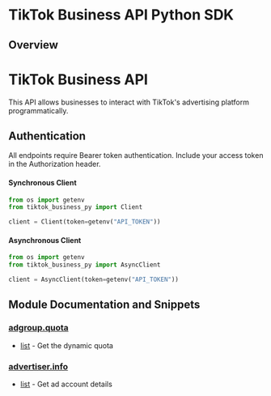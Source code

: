 
# TikTok Business API Python SDK

## Overview
# TikTok Business API

This API allows businesses to interact with TikTok's advertising platform programmatically.

## Authentication
All endpoints require Bearer token authentication. Include your access token in the Authorization header.


#### Synchronous Client

```python
from os import getenv
from tiktok_business_py import Client

client = Client(token=getenv("API_TOKEN"))
```

#### Asynchronous Client

```python
from os import getenv
from tiktok_business_py import AsyncClient

client = AsyncClient(token=getenv("API_TOKEN"))
```

## Module Documentation and Snippets

### [adgroup.quota](tiktok_business_py/resources/adgroup/quota/README.md)

* [list](tiktok_business_py/resources/adgroup/quota/README.md#list) - Get the dynamic quota

### [advertiser.info](tiktok_business_py/resources/advertiser/info/README.md)

* [list](tiktok_business_py/resources/advertiser/info/README.md#list) - Get ad account details

<!-- MODULE DOCS END -->
